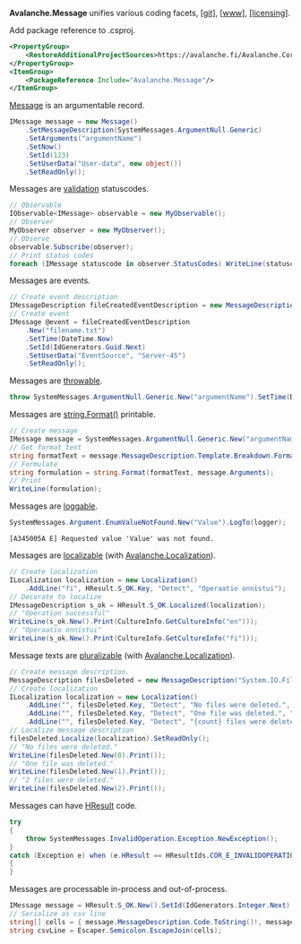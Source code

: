 ﻿<b>Avalanche.Message</b> unifies various coding facets,
[[git]](https://github.com/tagcode/Avalanche.Message), 
[[www]](https://avalanche.fi/Avalanche.Core/Avalanche.Message/docs/), 
[[licensing]](https://avalanche.fi/Avalanche.Core/license/index.html).

Add package reference to .csproj.
```xml
<PropertyGroup>
    <RestoreAdditionalProjectSources>https://avalanche.fi/Avalanche.Core/nupkg/index.json</RestoreAdditionalProjectSources>
</PropertyGroup>
<ItemGroup>
    <PackageReference Include="Avalanche.Message"/>
</ItemGroup>
```

[Message](https://avalanche.fi/Avalanche.Core/Avalanche.Message/docs/message/index.html) is an argumentable record.

```csharp
IMessage message = new Message()
    .SetMessageDescription(SystemMessages.ArgumentNull.Generic)
    .SetArguments("argumentName")
    .SetNow()
    .SetId(123)
    .SetUserData("User-data", new object())
    .SetReadOnly();
```

Messages are [validation](https://avalanche.fi/Avalanche.Core/Avalanche.Message/docs/validation/index.html) statuscodes.

```csharp
// Observable
IObservable<IMessage> observable = new MyObservable();
// Observer
MyObserver observer = new MyObserver();
// Observe 
observable.Subscribe(observer);
// Print status codes
foreach (IMessage statuscode in observer.StatusCodes) WriteLine(statuscode);
```

Messages are events.

```csharp
// Create event description
IMessageDescription fileCreatedEventDescription = new MessageDescription("FileCreated", 0x20012301, "File '{filename}' was created.");
// Create event
IMessage @event = fileCreatedEventDescription
    .New("filename.txt")
    .SetTime(DateTime.Now)
    .SetId(IdGenerators.Guid.Next)
    .SetUserData("EventSource", "Server-45")
    .SetReadOnly();
```

Messages are [throwable](https://avalanche.fi/Avalanche.Core/Avalanche.Message/docs/message/messageexception.html).

```csharp
throw SystemMessages.ArgumentNull.Generic.New("argumentName").SetTime(DateTime.Now).NewException();
```

Messages are <a href="https://docs.microsoft.com/en-us/dotnet/api/system.string.format?view=net-6.0">string.Format()</a> printable.

```csharp
// Create message
IMessage message = SystemMessages.ArgumentNull.Generic.New("argumentName");
// Get format text
string formatText = message.MessageDescription.Template.Breakdown.FormatTemplate();
// Formulate
string formulation = string.Format(formatText, message.Arguments);
// Print
WriteLine(formulation);
```

Messages are [loggable](https://avalanche.fi/Avalanche.Core/Avalanche.Message/docs/logging/index.html).

```csharp
SystemMessages.Argument.EnumValueNotFound.New("Value").LogTo(logger);
```

```none
[A345005A E] Requested value 'Value' was not found.
```

Messages are [localizable](https://avalanche.fi/Avalanche.Core/Avalanche.Message/docs/localization/index.html) (with [Avalanche.Localization](https://avalanche.fi/Avalanche.Core/Avalanche.Localization/docs/index.html)).

```csharp
// Create localization
ILocalization localization = new Localization()
    .AddLine("fi", HResult.S_OK.Key, "Detect", "Operaatio onnistui");
// Decorate to localize
IMessageDescription s_ok = HResult.S_OK.Localized(localization);
// "Operation successful"
WriteLine(s_ok.New().Print(CultureInfo.GetCultureInfo("en")));
// "Operaatio onnistui"
WriteLine(s_ok.New().Print(CultureInfo.GetCultureInfo("fi")));
```

Message texts are [pluralizable](https://avalanche.fi/Avalanche.Core/Avalanche.Localization/docs/pluralization/index.html) (with [Avalanche.Localization](https://avalanche.fi/Avalanche.Core/Avalanche.Localization/docs/index.html)).

```csharp
// Create message description.
MessageDescription filesDeleted = new MessageDescription("System.IO.FilesDeleted", 0x25110001, "{count} file(s) were deleted.");
// Create localization
ILocalization localization = new Localization()
    .AddLine("", filesDeleted.Key, "Detect", "No files were deleted.", "Unicode.CLDR", "count:cardinal:zero:en")
    .AddLine("", filesDeleted.Key, "Detect", "One file was deleted.", "Unicode.CLDR", "count:cardinal:one:en")
    .AddLine("", filesDeleted.Key, "Detect", "{count} files were deleted.", "Unicode.CLDR", "count:cardinal:other:en");
// Localize message description
filesDeleted.Localize(localization).SetReadOnly();
// "No files were deleted."
WriteLine(filesDeleted.New(0).Print());
// "One file was deleted."
WriteLine(filesDeleted.New(1).Print());
// "2 files were deleted."
WriteLine(filesDeleted.New(2).Print());
```

Messages can have [HResult](https://avalanche.fi/Avalanche.Core/Avalanche.StatusCode/docs/hresult/index.html) code.

```csharp
try
{
    throw SystemMessages.InvalidOperation.Exception.NewException();
}
catch (Exception e) when (e.HResult == HResultIds.COR_E_INVALIDOPERATION)
{
}
```

Messages are processable in-process and out-of-process. 

```csharp
IMessage message = HResult.S_OK.New().SetId(IdGenerators.Integer.Next);
// Serialize as csv line
string[] cells = { message.MessageDescription.Code.ToString()!, message.Id!.ToString()!, Escaper.Comma.EscapeJoin(message.Arguments.Select(a=>a?.ToString()??"")) };
string csvLine = Escaper.Semicolon.EscapeJoin(cells);
```
